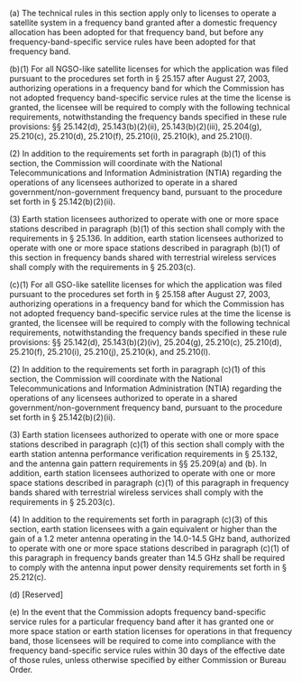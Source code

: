 (a) The technical rules in this section apply only to licenses to operate a satellite system in a frequency band granted after a domestic frequency allocation has been adopted for that frequency band, but before any frequency-band-specific service rules have been adopted for that frequency band.

(b)(1) For all NGSO-like satellite licenses for which the application was filed pursuant to the procedures set forth in § 25.157 after August 27, 2003, authorizing operations in a frequency band for which the Commission has not adopted frequency band-specific service rules at the time the license is granted, the licensee will be required to comply with the following technical requirements, notwithstanding the frequency bands specified in these rule provisions: §§ 25.142(d), 25.143(b)(2)(ii), 25.143(b)(2)(iii), 25.204(g), 25.210(c), 25.210(d), 25.210(f), 25.210(i), 25.210(k), and 25.210(l).

(2) In addition to the requirements set forth in paragraph (b)(1) of this section, the Commission will coordinate with the National Telecommunications and Information Administration (NTIA) regarding the operations of any licensees authorized to operate in a shared government/non-government frequency band, pursuant to the procedure set forth in § 25.142(b)(2)(ii).

(3) Earth station licensees authorized to operate with one or more space stations described in paragraph (b)(1) of this section shall comply with the requirements in § 25.136. In addition, earth station licensees authorized to operate with one or more space stations described in paragraph (b)(1) of this section in frequency bands shared with terrestrial wireless services shall comply with the requirements in § 25.203(c).

(c)(1) For all GSO-like satellite licenses for which the application was filed pursuant to the procedures set forth in § 25.158 after August 27, 2003, authorizing operations in a frequency band for which the Commission has not adopted frequency band-specific service rules at the time the license is granted, the licensee will be required to comply with the following technical requirements, notwithstanding the frequency bands specified in these rule provisions: §§ 25.142(d), 25.143(b)(2)(iv), 25.204(g), 25.210(c), 25.210(d), 25.210(f), 25.210(i), 25.210(j), 25.210(k), and 25.210(l).

(2) In addition to the requirements set forth in paragraph (c)(1) of this section, the Commission will coordinate with the National Telecommunications and Information Administration (NTIA) regarding the operations of any licensees authorized to operate in a shared government/non-government frequency band, pursuant to the procedure set forth in § 25.142(b)(2)(ii).

(3) Earth station licensees authorized to operate with one or more space stations described in paragraph (c)(1) of this section shall comply with the earth station antenna performance verification requirements in § 25.132, and the antenna gain pattern requirements in §§ 25.209(a) and (b). In addition, earth station licensees authorized to operate with one or more space stations described in paragraph (c)(1) of this paragraph in frequency bands shared with terrestrial wireless services shall comply with the requirements in § 25.203(c).

(4) In addition to the requirements set forth in paragraph (c)(3) of this section, earth station licensees with a gain equivalent or higher than the gain of a 1.2 meter antenna operating in the 14.0-14.5 GHz band, authorized to operate with one or more space stations described in paragraph (c)(1) of this paragraph in frequency bands greater than 14.5 GHz shall be required to comply with the antenna input power density requirements set forth in § 25.212(c).

(d) [Reserved]

(e) In the event that the Commission adopts frequency band-specific service rules for a particular frequency band after it has granted one or more space station or earth station licenses for operations in that frequency band, those licensees will be required to come into compliance with the frequency band-specific service rules within 30 days of the effective date of those rules, unless otherwise specified by either Commission or Bureau Order.

